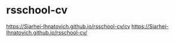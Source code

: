 # rsschool-cv
https://Siarhei-Ihnatovich.github.io/rsschool-cv/cv
https://Siarhei-Ihnatovich.github.io/rsschool-cv/